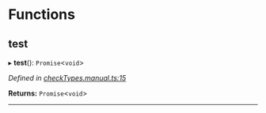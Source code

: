 

# Functions

<a id="test"></a>

##  test

▸ **test**(): `Promise`<`void`>

*Defined in [checkTypes.manual.ts:15](https://github.com/polkadot-js/api/blob/7e1d4cd/packages/api/src/checkTypes.manual.ts#L15)*

**Returns:** `Promise`<`void`>

___

